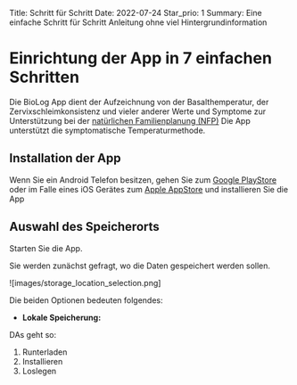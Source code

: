 Title: Schritt für Schritt
Date: 2022-07-24
Star_prio: 1
Summary: Eine einfache Schritt für Schritt Anleitung ohne viel Hintergrundinformation

# Einrichtung der App in 7 einfachen Schritten

Die BioLog App dient der Aufzeichnung von der Basalthemperatur, der Zervixschleimkonsistenz und vieler anderer Werte und Symptome zur Unterstützung bei der [natürlichen Familienplanung (NFP)](https://www.familienplanung.de/verhuetung/verhuetungsmethoden/natuerliche-methoden-der-familienplanung-nfp/) 
Die App unterstützt die symptomatische Temperaturmethode.

## Installation der App
Wenn Sie ein Android Telefon besitzen, gehen Sie zum [Google PlayStore](https://play.Google.com) oder im Falle eines iOS Gerätes zum [Apple AppStore](https://store.Apple.com) und installieren Sie die App

## Auswahl des Speicherorts

Starten Sie die App. 

Sie werden zunächst gefragt, wo die Daten gespeichert werden sollen.

![images/storage_location_selection.png]

Die beiden Optionen bedeuten folgendes:

* **Lokale Speicherung:** 

DAs geht so:

1. Runterladen
1. Installieren
1. Loslegen

